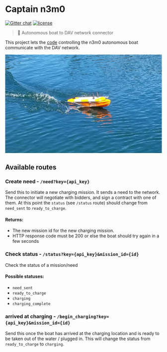 # Captain n3m0
[![Gitter chat](https://img.shields.io/gitter/room/nwjs/nw.js.svg?style=flat-square)](https://gitter.im/DAVFoundation/DAV-Contributors)
[![license](https://img.shields.io/github/license/DAVFoundation/captain-n3m0.svg?style=flat-square)](https://github.com/DAVFoundation/captain-n3m0/blob/master/LICENSE)

> 🚤 Autonomous boat to DAV network connector

This project lets the [code](https://github.com/DAVFoundation/n3m0) controlling the n3m0 autonomous boat communicate with the DAV network.

![boat pic](https://github.com/DAVFoundation/n3m0/blob/master/20170615_155019-crop.jpg)

## Available routes

### Create need - `/need?key={api_key}`

Send this to initiate a new charging mission. It sends a need to the network. The connector will negotiate with bidders, and sign a contract with one of them. At this point the `status` (see `/status` route) should change from `need_sent` to `ready_to_charge`.

#### Returns:
* The new mission id for the new charging mission.
* HTTP response code must be 200 or else the boat should try again in a few seconds

### Check status - `/status?key={api_key}&mission_id={id}`

Check the status of a mission/need

#### Possible statuses:

* `need_sent`
* `ready_to_charge`
* `charging`
* `charging_complete`

### arrived at charging - `/begin_charging?key={api_key}&mission_id={id}`

Send this once the boat has arrived at the charging location and is ready to be taken out of the water / plugged in. This will change the status from `ready_to_charge` to `charging`.

